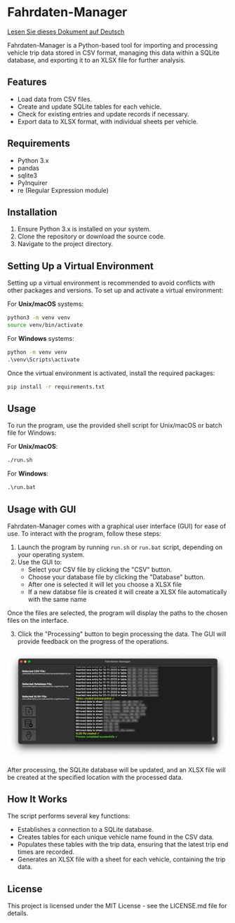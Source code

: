 # Fahrdaten-Manager
[Lesen Sie dieses Dokument auf Deutsch](docs/ger.md)


Fahrdaten-Manager is a Python-based tool for importing and processing vehicle trip data stored in CSV format, managing this data within a SQLite database, and exporting it to an XLSX file for further analysis.

## Features

- Load data from CSV files.
- Create and update SQLite tables for each vehicle.
- Check for existing entries and update records if necessary.
- Export data to XLSX format, with individual sheets per vehicle.

## Requirements

- Python 3.x
- pandas
- sqlite3
- PyInquirer
- re (Regular Expression module)

## Installation

1. Ensure Python 3.x is installed on your system.
2. Clone the repository or download the source code.
3. Navigate to the project directory.

## Setting Up a Virtual Environment

Setting up a virtual environment is recommended to avoid conflicts with other packages and versions. To set up and activate a virtual environment:

For **Unix/macOS** systems:

```sh
python3 -m venv venv
source venv/bin/activate
```

For **Windows** systems:

```bat
python -m venv venv
.\venv\Scripts\activate
```

Once the virtual environment is activated, install the required packages:

```sh
pip install -r requirements.txt
```

## Usage

To run the program, use the provided shell script for Unix/macOS or batch file for Windows:

For **Unix/macOS**:

```sh
./run.sh
```

For **Windows**:

```bat
.\run.bat
```

## Usage with GUI

Fahrdaten-Manager comes with a graphical user interface (GUI) for ease of use. To interact with the program, follow these steps:

1. Launch the program by running `run.sh` or `run.bat` script, depending on your operating system.
2. Use the GUI to:
   - Select your CSV file by clicking the "CSV" button.
   - Choose your database file by clicking the "Database" button.
   - After one is selected it will let you choose a XLSX file
   - If a new databse file is created it will create a XLSX file automatically with the same name

Once the files are selected, the program will display the paths to the chosen files on the interface. 

3. Click the "Processing" button to begin processing the data. The GUI will provide feedback on the progress of the operations.

![Example_gui](data/Example.png)

After processing, the SQLite database will be updated, and an XLSX file will be created at the specified location with the processed data.


## How It Works

The script performs several key functions:
- Establishes a connection to a SQLite database.
- Creates tables for each unique vehicle name found in the CSV data.
- Populates these tables with the trip data, ensuring that the latest trip end times are recorded.
- Generates an XLSX file with a sheet for each vehicle, containing the trip data.

## License

This project is licensed under the MIT License - see the LICENSE.md file for details.


